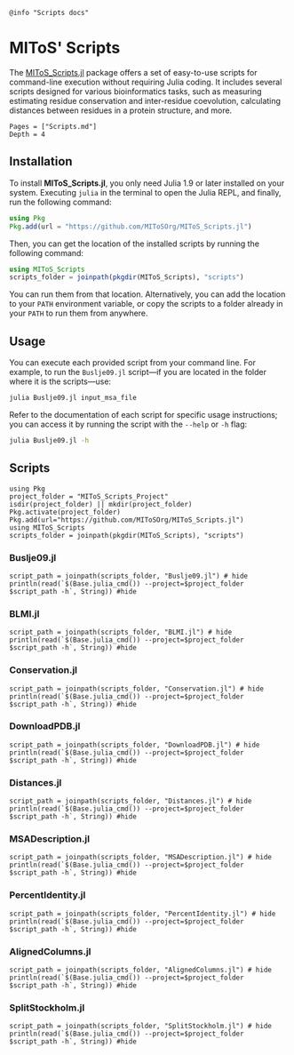 ```@setup log
@info "Scripts docs"
```

# MIToS' Scripts

The [MIToS_Scripts.jl](https://github.com/MIToSOrg/MIToS_Scripts.jl) package offers a set
of easy-to-use scripts for command-line execution without requiring Julia coding.
It includes several scripts designed for various bioinformatics tasks, such as measuring
estimating residue conservation and inter-residue coevolution, calculating distances between
residues in a protein structure, and more.

```@contents
Pages = ["Scripts.md"]
Depth = 4
```

## Installation

To install **MIToS_Scripts.jl**, you only need Julia 1.9 or later installed on your
system. Executing `julia` in the terminal to open the Julia REPL, and finally, run the
following command:

```julia
using Pkg
Pkg.add(url = "https://github.com/MIToSOrg/MIToS_Scripts.jl")
```

Then, you can get the location of the installed scripts by running the following command:

```julia
using MIToS_Scripts
scripts_folder = joinpath(pkgdir(MIToS_Scripts), "scripts")
```

You can run them from that location. Alternatively, you can add the location to your
`PATH` environment variable, or copy the scripts to a folder already in your `PATH` to
run them from anywhere.

## Usage

You can execute each provided script from your command line. For example, to run the `Buslje09.jl`
script—if you are located in the folder where it is the scripts—use:

```bash
julia Buslje09.jl input_msa_file
```

Refer to the documentation of each script for specific usage instructions; you can access
it by running the script with the `--help` or `-h` flag:

```bash
julia Buslje09.jl -h
```

## Scripts

```@setup scripts
using Pkg
project_folder = "MIToS_Scripts_Project"
isdir(project_folder) || mkdir(project_folder)
Pkg.activate(project_folder)
Pkg.add(url="https://github.com/MIToSOrg/MIToS_Scripts.jl")
using MIToS_Scripts
scripts_folder = joinpath(pkgdir(MIToS_Scripts), "scripts")
```

### Buslje09.jl

```@example scripts
script_path = joinpath(scripts_folder, "Buslje09.jl") # hide
println(read(`$(Base.julia_cmd()) --project=$project_folder $script_path -h`, String)) #hide
```

### BLMI.jl

```@example scripts
script_path = joinpath(scripts_folder, "BLMI.jl") # hide
println(read(`$(Base.julia_cmd()) --project=$project_folder $script_path -h`, String)) #hide

```

### Conservation.jl

```@example scripts
script_path = joinpath(scripts_folder, "Conservation.jl") # hide
println(read(`$(Base.julia_cmd()) --project=$project_folder $script_path -h`, String)) #hide
```

### DownloadPDB.jl

```@example scripts
script_path = joinpath(scripts_folder, "DownloadPDB.jl") # hide
println(read(`$(Base.julia_cmd()) --project=$project_folder $script_path -h`, String)) #hide
```

### Distances.jl

```@example scripts
script_path = joinpath(scripts_folder, "Distances.jl") # hide
println(read(`$(Base.julia_cmd()) --project=$project_folder $script_path -h`, String)) #hide
```

### MSADescription.jl

```@example scripts
script_path = joinpath(scripts_folder, "MSADescription.jl") # hide
println(read(`$(Base.julia_cmd()) --project=$project_folder $script_path -h`, String)) #hide
```

### PercentIdentity.jl

```@example scripts
script_path = joinpath(scripts_folder, "PercentIdentity.jl") # hide
println(read(`$(Base.julia_cmd()) --project=$project_folder $script_path -h`, String)) #hide
```

### AlignedColumns.jl

```@example scripts
script_path = joinpath(scripts_folder, "AlignedColumns.jl") # hide
println(read(`$(Base.julia_cmd()) --project=$project_folder $script_path -h`, String)) #hide
```

### SplitStockholm.jl

```@example scripts
script_path = joinpath(scripts_folder, "SplitStockholm.jl") # hide
println(read(`$(Base.julia_cmd()) --project=$project_folder $script_path -h`, String)) #hide
```
